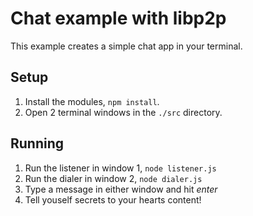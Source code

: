 # Chat example with libp2p

This example creates a simple chat app in your terminal.

## Setup
1. Install the modules, `npm install`.
2. Open 2 terminal windows in the `./src` directory.

## Running
1. Run the listener in window 1, `node listener.js`
2. Run the dialer in window 2, `node dialer.js`
3. Type a message in either window and hit _enter_
4. Tell youself secrets to your hearts content!
